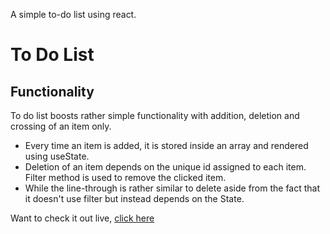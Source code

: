 A simple to-do list using react.
<h1>To Do List</h1>

<h2>Functionality</h2>

<p>To do list boosts rather simple functionality with addition, deletion and crossing of an item only.</p>
<ul>
<li>Every time an item is added, it is stored inside an array and rendered using useState.</li>
<li>Deletion of an item depends on the unique id assigned to each item. Filter method is used to remove the clicked item.</li>
<li>While the line-through is rather similar to delete aside from the fact that it doesn't use filter but instead depends on the State.</li>
</ul>


<p>Want to check it out live, <a href="https://todo-listreactapp.netlify.app/">click here</a></p>